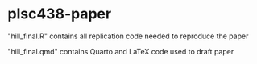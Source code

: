 # plsc438-paper

"hill_final.R" contains all replication code needed to reproduce the paper

"hill_final.qmd" contains Quarto and LaTeX code used to draft paper
